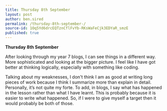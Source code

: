 ```yaml
---
title: Thursday 8th September 
layout: post
author: ben.sired
permalink: /thursday-8th-september-/
source-id: 1Oq5Yd6drcEQTznCflFvYb-RKsWaFeCjk3EDYaR_smzE
published: true
---
```

**Thursday 8th September**

After looking through my year 7 blogs, I can see things in a different way. More sophisticated and looking at the bigger picture. I feel like I have got better at thinking logically, especially with something like coding.

Talking about my weaknesses, I don't think I am as good at writing long pieces of work because I think I summarize more than explain in detail. Personally, it’s not quite my forte. To add, in blogs, I say what has happened in the lesson rather than what I have learnt. This is probably because it is easier to write what happened. So, if I were to give myself a target then it would probably be both of those.

